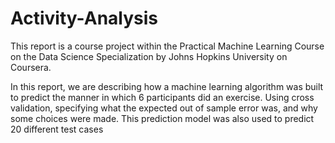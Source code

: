 # Activity-Analysis
This report is a course project within the Practical Machine Learning Course on the Data Science Specialization by Johns Hopkins University on Coursera.

In this report, we are describing how a machine learning algorithm was built to predict the manner in which 6 participants did an exercise. Using cross validation, specifying what the expected out of sample error was, and why some choices were made. This prediction model was also used to predict 20 different test cases